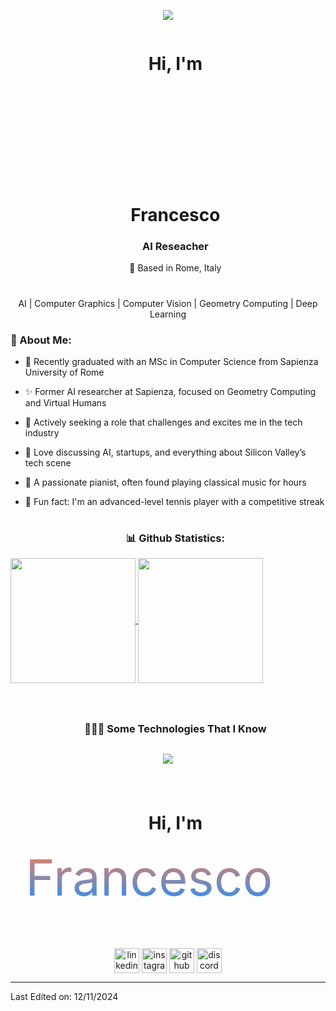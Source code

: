 <p align="center">
  <img src="https://github.com/thompsonemerson/thompsonemerson/raw/master/cover-thompson.png">
</p>



<div id="user-content-toc">
  <ul align="center">
   <summary>
  <h1 style="display: inline-block;">Hi, I'm</h1>
  <svg width="100%" height="100%" xmlns="http://www.w3.org/2000/svg">
    <defs>
      <linearGradient id="gradient" gradientTransform="rotate(90)">
        <stop offset="0%" stop-color="#FF7F50"/>
        <stop offset="100%" stop-color="#1E90FF"/>
      </linearGradient>
    </defs>
    <h1 x="0" y="80" font-size="80" fill="url(#gradient)">Francesco</h1>
  </svg>
</summary>
    <h3>AI Reseacher</h3>
    <p>📍 Based in Rome, Italy</p>
    <h1></h1>
  </ul>
</div>

<div align="center">
  <p> AI | Computer Graphics | Computer Vision | Geometry Computing | Deep Learning</p>
  <h3></h3>
</div>


<h3 id="-about-me">🤵 About Me:</h3>
<ul>
<li>
  <p>🏦 Recently graduated with an MSc in Computer Science from Sapienza University of Rome</p>
</li>
<li><p>✨ Former AI researcher at Sapienza, focused on Geometry Computing and Virtual Humans</p></li>
<li><p>🌱 Actively seeking a role that challenges and excites me in the tech industry</p></li>
<li><p>💬 Love discussing AI, startups, and everything about Silicon Valley’s tech scene</p></li>
<li><p>🎹 A passionate pianist, often found playing classical music for hours</p></li>
<li><p>🎾 Fun fact: I'm an advanced-level tennis player with a competitive streak</p></li>
</ul>

<h1></h1>

<div id="user-content-toc">
  <ul align="center">
    <summary><h3 align="center">📊 Github Statistics:</h3></summary>
  </ul>
</div>
<a href="https://github.com/Frklin/github-readme-stats">
  <img height=200 align="center" src="https://github-readme-streak-stats.herokuapp.com/?user=Frklin&layout=compact&theme=discord_old_blurple&amp" />
</a>
<a href="https://github.com/Frklin/convoychat">
  <img height=200 align="center" src="https://github-readme-stats.vercel.app/api/top-langs?username=Frklin&layout=compact&langs_count=8&card_width=320&theme=discord_old_blurple&include_all_commits=true" />
</a>


<h1></h1>
<div id="user-content-toc">
  <ul align="center">
    <summary><h3 style="display: inline-block">👨🏻‍💻 Some Technologies That I Know</h3></summary>
  </ul>
</div>
<!--tech icons-->
<p align="center">
  <a href="https://skillicons.dev">
    <img src="https://skillicons.dev/icons?i=c,cs,cpp,java,js,py,ts,r,matlab,swift,solidity,bash,html,css,tailwind,jquery,npm,react,vue,svelte,nodejs,nextjs,threejs,git,github,gitlab,docker,figma,ipfs,latex,vscode,opencv,pytorch,tensorflow,sklearn,ros,cmake,mongodb,mysql,linux,redhat,maven&amp;perline=14">
  </a>
</p>

<h1></h1>
<div id="user-content-toc">
  <ul align="center">
    <summary>
  <h1 style="display: inline-block;">Hi, I'm</h1>
  <svg width="100%" height="100%" xmlns="http://www.w3.org/2000/svg">
    <defs>
      <linearGradient id="gradient" gradientTransform="rotate(90)">
        <stop offset="0%" stop-color="#FF7F50"/>
        <stop offset="100%" stop-color="#1E90FF"/>
      </linearGradient>
    </defs>
    <text x="0" y="80" font-size="80" fill="url(#gradient)">Francesco</text>
  </svg>
</summary>
  </ul>
</div>
<p align="center">
    <a href="http://linkedin.com/in/francescopalandra" target="blank"><img align="center" src="https://cdn.iconscout.com/icon/free/png-64/linkedin-208-916919.png" alt="linkedin" height="40" width="40"></a>
    <a href="https://www.instagram.com/francesco.palandra/" target="blank"><img align="center" src="https://cdn.iconscout.com/icon/free/png-64/instagram-216-721958.png" alt="instagram" height="40" width="40"></a>
    <a href="https://www.github.com" target="_blank"><img align="center" src="https://cdn.iconscout.com/icon/free/png-64/github-153-675523.png" alt="github" height="40" width="40"></a>
    <a href="https://discord.gg/7Z8j6v" target="blank"><img align="center" src="https://cdn.iconscout.com/icon/free/png-64/discord-3-569463.png" alt="discord" height="40" width="40"></a>
    <!--
    <a href="" target"blank"> <img src="https://skillicons.dev/icons?i=linkedin" alt="linkedin" height="40" width="40"></a>
    <a href="http://linkedin.com/in/francescopalandra" target"blank"> <img src="https://skillicons.dev/icons?i=instagram" alt="instagram" height="40" width="40"></a>
    <a href="" target"blank"> <img src="https://skillicons.dev/icons?i=discord" alt="discord" height="40" width="40"></a>
    <a href="" target"blank"> <img src="https://skillicons.dev/icons?i=gmail" alt="gmail" height="40" width="40"></a>
    -->
</p>


<!-- Trophies
<div align="center">
  <a href="https://github.com/ryo-ma/github-profile-trophy" title="Go to Source">
      <img align="center" width="84%" src="https://github-profile-trophy.vercel.app/?username=Frklin&amp;theme=radical&amp;row=1&amp;column=7&amp;margin-h=15&amp;margin-w=5&amp;no-bg=true" alt="TROPHY">
    </a>
</div>
-->

<hr>
<p>Last Edited on: 12/11/2024</p> 
